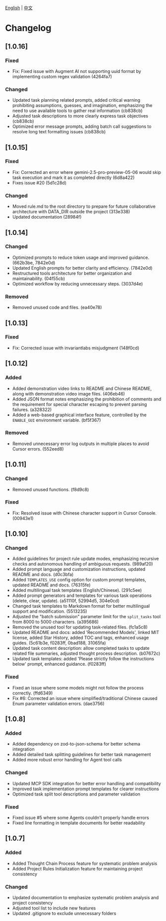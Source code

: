 [English](CHANGELOG.md) | [中文](docs/zh/CHANGELOG.md)

# Changelog

## [1.0.16]

### Fixed

- Fix: Fixed issue with Augment AI not supporting uuid format by implementing custom regex validation (4264fa7)

### Changed

- Updated task planning related prompts, added critical warning prohibiting assumptions, guesses, and imagination, emphasizing the need to use available tools to gather real information (cb838cb)
- Adjusted task descriptions to more clearly express task objectives (cb838cb)
- Optimized error message prompts, adding batch call suggestions to resolve long text formatting issues (cb838cb)

## [1.0.15]

### Fixed

- Fix: Corrected an error where gemini-2.5-pro-preview-05-06 would skip task execution and mark it as completed directly (6d8a422)
- Fixes issue #20 (5d1c28d)

### Changed

- Moved rule.md to the root directory to prepare for future collaborative architecture with DATA_DIR outside the project (313e338)
- Updated documentation (28984f)

## [1.0.14]

### Changed

- Optimized prompts to reduce token usage and improved guidance. (662b3be, 7842e0d)
- Updated English prompts for better clarity and efficiency. (7842e0d)
- Restructured tools architecture for better organization and maintainability. (04f55cb)
- Optimized workflow by reducing unnecessary steps. (3037d4e)

### Removed

- Removed unused code and files. (ea40e78)

## [1.0.13]

### Fixed

- Fix: Corrected issue with invariantlabs misjudgment (148f0cd)

## [1.0.12]

### Added

- Added demonstration video links to README and Chinese README, along with demonstration video image files. (406eb46)
- Added JSON format notes emphasizing the prohibition of comments and the requirement for special character escaping to prevent parsing failures. (a328322)
- Added a web-based graphical interface feature, controlled by the `ENABLE_GUI` environment variable. (bf5f367)

### Removed

- Removed unnecessary error log outputs in multiple places to avoid Cursor errors. (552eed8)

## [1.0.11]

### Changed

- Removed unused functions. (f8d9c8)

### Fixed

- Fix: Resolved issue with Chinese character support in Cursor Console. (00943e1)

## [1.0.10]

### Changed

- Added guidelines for project rule update modes, emphasizing recursive checks and autonomous handling of ambiguous requests. (989af20)
- Added prompt language and customization instructions, updated README and docs. (d0c3bfa)
- Added `TEMPLATES_USE` config option for custom prompt templates, updated README and docs. (76315fe)
- Added multilingual task templates (English/Chinese). (291c5ee)
- Added prompt generators and templates for various task operations (delete, clear, update). (a51110f, 52994d5, 304e0cd)
- Changed task templates to Markdown format for better multilingual support and modification. (5513235)
- Adjusted the "batch submission" parameter limit for the `split_tasks` tool from 8000 to 5000 characters. (a395686)
- Removed the unused tool for updating task-related files. (fc1a5c8)
- Updated README and docs: added 'Recommended Models', linked MIT license, added Star History, added TOC and tags, enhanced usage guides. (5c61b3e, f0283ff, 0bad188, 31065fa)
- Updated task content description: allow completed tasks to update related file summaries, adjusted thought process description. (b07672c)
- Updated task templates: added 'Please strictly follow the instructions below' prompt, enhanced guidance. (f0283ff)

### Fixed

- Fixed an issue where some models might not follow the process correctly. (ffd6349)
- Fix #6: Corrected an issue where simplified/traditional Chinese caused Enum parameter validation errors. (dae3756)

## [1.0.8]

### Added

- Added dependency on zod-to-json-schema for better schema integration
- Added detailed task splitting guidelines for better task management
- Added more robust error handling for Agent tool calls

### Changed

- Updated MCP SDK integration for better error handling and compatibility
- Improved task implementation prompt templates for clearer instructions
- Optimized task split tool descriptions and parameter validation

### Fixed

- Fixed issue #5 where some Agents couldn't properly handle errors
- Fixed line formatting in template documents for better readability

## [1.0.7]

### Added

- Added Thought Chain Process feature for systematic problem analysis
- Added Project Rules Initialization feature for maintaining project consistency

### Changed

- Updated documentation to emphasize systematic problem analysis and project consistency
- Adjusted tool list to include new features
- Updated .gitignore to exclude unnecessary folders
